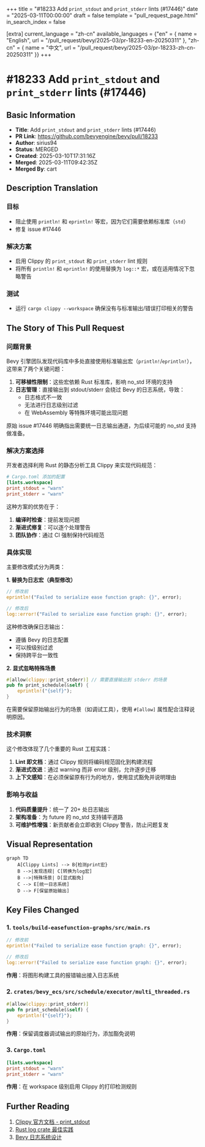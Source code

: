 +++
title = "#18233 Add `print_stdout` and `print_stderr` lints (#17446)"
date = "2025-03-11T00:00:00"
draft = false
template = "pull_request_page.html"
in_search_index = false

[extra]
current_language = "zh-cn"
available_languages = {"en" = { name = "English", url = "/pull_request/bevy/2025-03/pr-18233-en-20250311" }, "zh-cn" = { name = "中文", url = "/pull_request/bevy/2025-03/pr-18233-zh-cn-20250311" }}
+++

# #18233 Add `print_stdout` and `print_stderr` lints (#17446)

## Basic Information
- **Title**: Add `print_stdout` and `print_stderr` lints (#17446)
- **PR Link**: https://github.com/bevyengine/bevy/pull/18233
- **Author**: sirius94
- **Status**: MERGED
- **Created**: 2025-03-10T17:31:16Z
- **Merged**: 2025-03-11T09:42:35Z
- **Merged By**: cart

## Description Translation
### 目标
- 阻止使用 `println!` 和 `eprintln!` 等宏，因为它们需要依赖标准库（`std`）
- 修复 issue #17446

### 解决方案
- 启用 Clippy 的 `print_stdout` 和 `print_stderr` lint 规则
- 将所有 `println!` 和 `eprintln!` 的使用替换为 `log::*` 宏，或在适用情况下忽略警告

### 测试
- 运行 `cargo clippy --workspace` 确保没有与标准输出/错误打印相关的警告

## The Story of This Pull Request

### 问题背景
Bevy 引擎团队发现代码库中多处直接使用标准输出宏（`println!`/`eprintln!`），这带来了两个关键问题：
1. **可移植性限制**：这些宏依赖 Rust 标准库，影响 no_std 环境的支持
2. **日志管理**：直接输出到 stdout/stderr 会绕过 Bevy 的日志系统，导致：
   - 日志格式不一致
   - 无法进行日志级别过滤
   - 在 WebAssembly 等特殊环境可能出现问题

原始 issue #17446 明确指出需要统一日志输出通道，为后续可能的 no_std 支持做准备。

### 解决方案选择
开发者选择利用 Rust 的静态分析工具 Clippy 来实现代码规范：
```toml
# Cargo.toml 添加的配置
[lints.workspace]
print_stdout = "warn"
print_stderr = "warn"
```
这种方案的优势在于：
1. **编译时检查**：提前发现问题
2. **渐进式修复**：可以逐个处理警告
3. **团队协作**：通过 CI 强制保持代码规范

### 具体实现
主要修改模式分为两类：

**1. 替换为日志宏（典型修改）**
```rust
// 修改前
eprintln!("Failed to serialize ease function graph: {}", error);

// 修改后
log::error!("Failed to serialize ease function graph: {}", error);
```
这种修改确保日志输出：
- 遵循 Bevy 的日志配置
- 可以按级别过滤
- 保持跨平台一致性

**2. 显式忽略特殊场景**
```rust
#[allow(clippy::print_stderr)] // 需要直接输出到 stderr 的场景
pub fn print_schedule(&self) {
    eprintln!("{self}");
}
```
在需要保留原始输出行为的场景（如调试工具），使用 `#[allow]` 属性配合注释说明原因。

### 技术洞察
这个修改体现了几个重要的 Rust 工程实践：
1. **Lint 即文档**：通过 Clippy 规则将编码规范固化到构建流程
2. **渐进式改进**：通过 warning 而非 error 级别，允许逐步迁移
3. **上下文感知**：在必须保留原有行为的地方，使用显式豁免并说明理由

### 影响与收益
1. **代码质量提升**：统一了 20+ 处日志输出
2. **架构准备**：为 future 的 no_std 支持铺平道路
3. **可维护性增强**：新贡献者会立即收到 Clippy 警告，防止问题复发

## Visual Representation

```mermaid
graph TD
    A[Clippy Lints] --> B{检测print宏}
    B -->|发现违规| C[转换为log宏]
    B -->|特殊场景| D[显式豁免]
    C --> E[统一日志系统]
    D --> F[保留原始输出]
```

## Key Files Changed

### 1. `tools/build-easefunction-graphs/src/main.rs`
```rust
// 修改前
eprintln!("Failed to serialize ease function graph: {}", error);

// 修改后
log::error!("Failed to serialize ease function graph: {}", error);
```
**作用**：将图形构建工具的报错输出接入日志系统

### 2. `crates/bevy_ecs/src/schedule/executor/multi_threaded.rs`
```rust
#[allow(clippy::print_stderr)]
pub fn print_schedule(&self) {
    eprintln!("{self}");
}
```
**作用**：保留调度器调试输出的原始行为，添加豁免说明

### 3. `Cargo.toml`
```toml
[lints.workspace]
print_stdout = "warn"
print_stderr = "warn"
```
**作用**：在 workspace 级别启用 Clippy 的打印检测规则

## Further Reading
1. [Clippy 官方文档 - print_stdout](https://doc.rust-lang.org/clippy/lints/print_stdout.html)
2. [Rust log crate 最佳实践](https://docs.rs/log/latest/log/)
3. [Bevy 日志系统设计](https://bevyengine.org/learn/book/logging/)